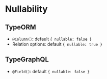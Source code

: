 # Nullability

## TypeORM

- `@Column()`: default `{ nullable: false }`
- Relation options: default `{ nullable: true }`

## TypeGraphQL

- `@Field()`: default `{ nullable: false }`